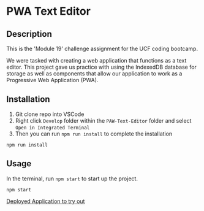 # PWA Text Editor

## Description

This is the 'Module 19' challenge assignment for the UCF coding bootcamp.

We were tasked with creating a web application that functions as a text editor. This project gave us practice with using the IndexedDB database for storage as well as components that allow our application to work as a Progressive Web Application (PWA).

## Installation

1. Git clone repo into VSCode
2. Right click `Develop` folder within the `PAW-Text-Editor` folder and select `Open in Integrated Terminal`
3. Then you can run `npm run install` to complete the installation

```
npm run install
```

## Usage

In the terminal, run `npm start` to start up the project.

```
npm start
```

[Deployed Application to try out](...)